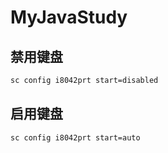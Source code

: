 # MyJavaStudy
## 禁用键盘

``` cmd title="Windows 批处理脚本"
sc config i8042prt start=disabled
```

## 启用键盘
``` cmd title="Windows 批处理脚本"
sc config i8042prt start=auto
```
